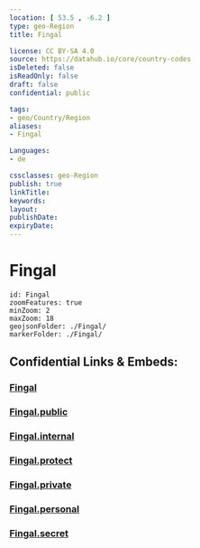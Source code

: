 ```yaml
---
location: [ 53.5 , -6.2 ] 
type: geo-Region
title: Fingal

license: CC BY-SA 4.0
source: https://datahub.io/core/country-codes
isDeleted: false
isReadOnly: false
draft: false
confidential: public

tags:
- geo/Country/Region
aliases:
- Fingal

Languages:
- de

cssclasses: geo-Region
publish: true
linkTitle: 
keywords: 
layout: 
publishDate: 
expiryDate: 
---
```


# Fingal

```leaflet
id: Fingal
zoomFeatures: true 
minZoom: 2 
maxZoom: 18
geojsonFolder: ./Fingal/
markerFolder: ./Fingal/
```


## Confidential Links & Embeds: 

### [Fingal](/_Standards/Earth/Continent/Europe/Europe~North/Ireland/Counties~Ireland/Fingal.md) 

### [Fingal.public](/_public/Earth/Continent/Europe/Europe~North/Ireland/Counties~Ireland/Fingal.public.md) 

### [Fingal.internal](/_internal/Earth/Continent/Europe/Europe~North/Ireland/Counties~Ireland/Fingal.internal.md) 

### [Fingal.protect](/_protect/Earth/Continent/Europe/Europe~North/Ireland/Counties~Ireland/Fingal.protect.md) 

### [Fingal.private](/_private/Earth/Continent/Europe/Europe~North/Ireland/Counties~Ireland/Fingal.private.md) 

### [Fingal.personal](/_personal/Earth/Continent/Europe/Europe~North/Ireland/Counties~Ireland/Fingal.personal.md) 

### [Fingal.secret](/_secret/Earth/Continent/Europe/Europe~North/Ireland/Counties~Ireland/Fingal.secret.md)


